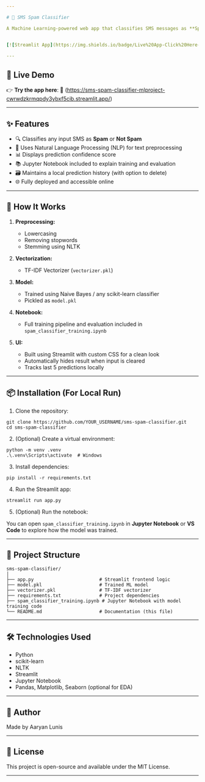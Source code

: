 ```yaml
---

# 📩 SMS Spam Classifier

A Machine Learning-powered web app that classifies SMS messages as **Spam** or **Not Spam** in real-time using NLP and a trained model. Built with Python, scikit-learn, and Streamlit.


[![Streamlit App](https://img.shields.io/badge/Live%20App-Click%20Here-brightgreen?style=for-the-badge\&logo=streamlit)](https://sms-spam-classifier-mlproject-cwrwdzkrmqpdy3ybxf5cib.streamlit.app/)

---
```


## 🚀 Live Demo

👉 **Try the app here**:
🔗 (https://sms-spam-classifier-mlproject-cwrwdzkrmqpdy3ybxf5cib.streamlit.app/)

---

## ✨ Features

* 🔍 Classifies any input SMS as **Spam** or **Not Spam**
* 🧠 Uses Natural Language Processing (NLP) for text preprocessing
* 📊 Displays prediction confidence score
* 📚 Jupyter Notebook included to explain training and evaluation
* 🗃️ Maintains a local prediction history (with option to delete)
* 🌐 Fully deployed and accessible online

---

## 🧠 How It Works

1. **Preprocessing:**

   * Lowercasing
   * Removing stopwords
   * Stemming using NLTK

2. **Vectorization:**

   * TF-IDF Vectorizer (`vectorizer.pkl`)

3. **Model:**

   * Trained using Naive Bayes / any scikit-learn classifier
   * Pickled as `model.pkl`

4. **Notebook:**

   * Full training pipeline and evaluation included in `spam_classifier_training.ipynb`

5. **UI:**

   * Built using Streamlit with custom CSS for a clean look
   * Automatically hides result when input is cleared
   * Tracks last 5 predictions locally

---

## 📦 Installation (For Local Run)

1. Clone the repository:

```
git clone https://github.com/YOUR_USERNAME/sms-spam-classifier.git
cd sms-spam-classifier
```

2. (Optional) Create a virtual environment:

```
python -m venv .venv
.\.venv\Scripts\activate  # Windows
```

3. Install dependencies:

```
pip install -r requirements.txt
```

4. Run the Streamlit app:

```
streamlit run app.py
```

5. (Optional) Run the notebook:

You can open `spam_classifier_training.ipynb` in **Jupyter Notebook** or **VS Code** to explore how the model was trained.

---

## 📁 Project Structure

```
sms-spam-classifier/
│
├── app.py                        # Streamlit frontend logic
├── model.pkl                     # Trained ML model
├── vectorizer.pkl                # TF-IDF vectorizer
├── requirements.txt              # Project dependencies
├── spam_classifier_training.ipynb # Jupyter Notebook with model training code
└── README.md                     # Documentation (this file)
```

---

## 🛠️ Technologies Used

* Python 
* scikit-learn 
* NLTK 
* Streamlit 
* Jupyter Notebook 
* Pandas, Matplotlib, Seaborn (optional for EDA)

---

## 👤 Author

Made by Aaryan Lunis

---

## 📃 License

This project is open-source and available under the MIT License.

---

